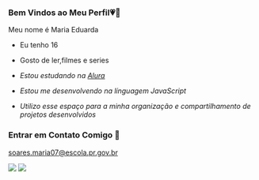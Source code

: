 ### Bem Vindos ao Meu Perfil💗🌷

Meu nome é Maria Eduarda
- Eu tenho 16
- Gosto de ler,filmes e series

- *Estou estudando na [Alura](https://www.alura.com.br)*
- *Estou me desenvolvendo na línguagem JavaScript*
- *Utilizo esse espaço para a minha organização e compartilhamento de projetos desenvolvidos*

 ### Entrar em Contato Comigo 📧
  soares.maria07@escola.pr.gov.br

  ![](https://media1.tenor.com/m/L-PQSYjUHsUAAAAC/justdoingmyjob-itsmyjob.gif)
  ![](https://media.tenor.com/1OjK5twN340AAAAM/ahh-screaming.gif)
  
